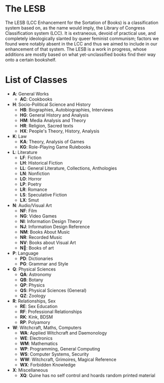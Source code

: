 # The LESB
The LESB (LCC Enhancement for the Sortation of Books) is 
a classification system based on, as the name would imply, the Library of Congress 
Classification system (LCC). It is extraneous, devoid of practical use, and completely 
ideologically slanted by queer feminist communism; factors we found were notably absent 
in the LCC and thus we aimed to include in our enhancement of that system. The LESB is 
a work in progress, whose additions are mostly based on what yet-unclassified books 
find their way onto a certain bookshelf.

# List of Classes

- **A**: General Works
  - **AC**: Cookbooks
- **H**: Socio-Political Science and History
  - **HB**: Biographies, Autobiographies, Interviews
  - **HG**: General History and Analysis
  - **HM**: Media Analysis and Theory
  - **HR**: Religion, Sacred texts
  - **HX**: People's Theory, History, Analysis
- **K**: Law
  - **KA**: Theory, Analysis of Games
  - **KG**: Role-Playing Game Rulebooks
- **L**: Literature
  - **LF**: Fiction
  - **LH**: Historical Fiction
  - **LL**: General Literature, Collections, Anthologies
  - **LN**: Nonfiction
  - **LO**: Horror
  - **LP**: Poetry
  - **LR**: Romance
  - **LS**: Speculative Fiction
  - **LX**: Smut
- **N**: Audio/Visual Art
  - **NF**: Film
  - **NG**: Video Games
  - **NI**: Information Design Theory
  - **NJ**: Information Design Reference
  - **NM**: Books About Music
  - **NR**: Recorded Music
  - **NV**: Books about Visual Art
  - **N📖**: Books of art
- **P**: Language
  - **PD**: Dictionaries
  - **PG**: Grammar and Style
- **Q**: Physical Sciences
  - **QA**: Astronomy
  - **QB**: Botany
  - **QP**: Physics
  - **QS**: Physical Sciences (General)
  - **QZ**: Zoology
- **R**: Relationships, Sex
  - **RE**: Sex Education
  - **RF**: Professional Relationships
  - **RK**: Kink, BDSM
  - **RP**: Polyamory
- **W**: Witchcraft, Maths, Computers
  - **WA**: Applied Witchcraft and Daemonology
  - **WE**: Electronics
  - **WM**: Mathematics
  - **WP**: Programming, General Computing
  - **WS**: Computer Systems, Security
  - **WW**: Witchcraft, Grimoires, Magical Reference
  - **WX**: Forbidden Knowledge
- **X**: Miscellaneous
  - **XQ**: Quine has no self control and hoards random printed material
